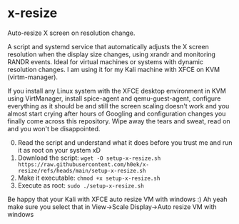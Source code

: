 # x-resize
Auto-resize X screen on resolution change.

A script and systemd service that automatically adjusts the X screen resolution when the display size changes, using xrandr and monitoring RANDR events. Ideal for virtual machines or systems with dynamic resolution changes.
I am using it for my Kali machine with XFCE on KVM (virtm-manager).

If you install any Linux system with the XFCE desktop environment in KVM using VirtManager, install spice-agent and qemu-guest-agent, configure everything as it should be and still the screen scaling doesn't work and you almost start crying after hours of Googling and configuration changes you finally come across this repository. Wipe away the tears and sweat, read on and you won't be disappointed.

0. Read the script and understand what it does before you trust me and run it as root on your system xD
1. Download the script:
`wget -O setup-x-resize.sh https://raw.githubusercontent.com/h0ek/x-resize/refs/heads/main/setup-x-resize.sh`
2. Make it executable:
`chmod +x setup-x-resize.sh`
3. Execute as root:
`sudo ./setup-x-resize.sh`

Be happy that your Kali with XFCE auto resize VM with windows :) Ah yeah make sure you select that in View->Scale Display->Auto resize VM with windows
